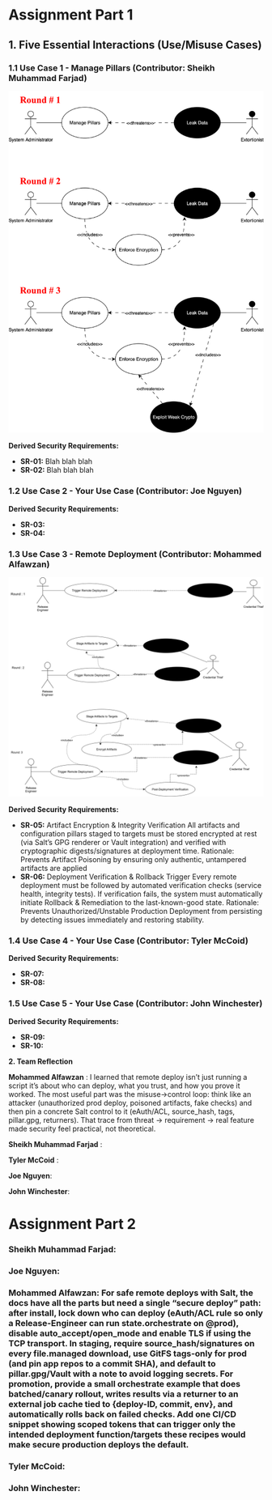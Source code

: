 # Assignment Part 1

## 1. Five Essential Interactions (Use/Misuse Cases)

### 1.1 Use Case 1 - Manage Pillars (Contributor: Sheikh Muhammad Farjad)

![Manage Pillars](./use_cases/Use-Misuse_Case-Farjad.svg)






**Derived Security Requirements:**
- **SR-01:** Blah blah blah
- **SR-02:** Blah blah blah


### 1.2 Use Case 2 - Your Use Case (Contributor: Joe Nguyen)







**Derived Security Requirements:**
- **SR-03:**
- **SR-04:**



### 1.3 Use Case 3 - Remote Deployment (Contributor: Mohammed Alfawzan)

![Remote Deployment](./use_cases/Remote_deployment.svg)






**Derived Security Requirements:**
- **SR-05:**  Artifact Encryption & Integrity Verification
All artifacts and configuration pillars staged to targets must be stored encrypted at rest (via Salt’s GPG renderer or Vault integration) and verified with cryptographic digests/signatures at deployment time.
Rationale: Prevents Artifact Poisoning by ensuring only authentic, untampered artifacts are applied
- **SR-06:**  Deployment Verification & Rollback Trigger
Every remote deployment must be followed by automated verification checks (service health, integrity tests). If verification fails, the system must automatically initiate Rollback & Remediation to the last-known-good state.
Rationale: Prevents Unauthorized/Unstable Production Deployment from persisting by detecting issues immediately and restoring stability.




### 1.4 Use Case 4 - Your Use Case (Contributor: Tyler McCoid)






**Derived Security Requirements:**
- **SR-07:** 
- **SR-08:** 


### 1.5 Use Case 5 - Your Use Case (Contributor: John Winchester)






**Derived Security Requirements:**
- **SR-09:** 
- **SR-10:** 


**2. Team Reflection**

**Mohammed Alfawzan** : I learned that remote deploy isn’t just running a script it’s about who can deploy, what you trust, and how you prove it worked. The most useful part was the misuse→control loop: think like an attacker (unauthorized prod deploy, poisoned artifacts, fake checks) and then pin a concrete Salt control to it (eAuth/ACL, source_hash, tags, pillar.gpg, returners). That trace from threat → requirement → real feature made security feel practical, not theoretical.

**Sheikh Muhammad Farjad** :

**Tyler McCoid** :

**Joe Nguyen**: 

**John Winchester**: 





# Assignment Part 2

### Sheikh Muhammad Farjad:


### Joe Nguyen:


### Mohammed Alfawzan: For safe remote deploys with Salt, the docs have all the parts but need a single “secure deploy” path: after install, lock down who can deploy (eAuth/ACL rule so only a Release-Engineer can run state.orchestrate on @prod), disable auto_accept/open_mode and enable TLS if using the TCP transport. In staging, require source_hash/signatures on every file.managed download, use GitFS tags-only for prod (and pin app repos to a commit SHA), and default to pillar.gpg/Vault with a note to avoid logging secrets. For promotion, provide a small orchestrate example that does batched/canary rollout, writes results via a returner to an external job cache tied to {deploy-ID, commit, env}, and automatically rolls back on failed checks. Add one CI/CD snippet showing scoped tokens that can trigger only the intended deployment function/targets these recipes would make secure production deploys the default.


### Tyler McCoid:


### John Winchester:



